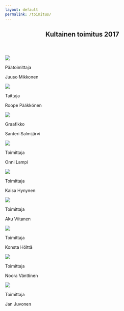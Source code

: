 ```yaml
---
layout: default
permalink: /toimitus/
---
```


<article class="post">

  <header class="post-header">
    <h1 class="post-title" itemprop="name headline">Kultainen toimitus 2017</h1>
    <div class="post-meta">
    </div>
    <p class="post__ingress"></p>
  </header>

  <div class="post-content" itemprop="articleBody">
    <div class="authors">
      <div class="author">
        <img class="author__image" src="{{ site.baseurl }}/static/toimituskuvat/juuso.jpg">
        <div class="author__text">
          <p class="author__job">Päätoimittaja</p>
          <p class="author__name">Juuso Mikkonen</p>
        </div>
      </div>
      <div class="author">
        <img class="author__image" src="{{ site.baseurl }}/static/toimituskuvat/roope.jpg">
        <div class="author__text">
          <p class="author__job">Taittaja</p>
          <p class="author__name">Roope Pääkkönen</p>
        </div>
      </div>
      <div class="author">
        <img class="author__image" src="{{ site.baseurl }}/static/toimituskuvat/santeri.jpg">
        <div class="author__text">
          <p class="author__job">Graafikko</p>
          <p class="author__name">Santeri Salmijärvi</p>
        </div>
      </div>
      <div class="author">
        <img class="author__image" src="{{ site.baseurl }}/static/toimituskuvat/onni.jpg">
        <div class="author__text">
          <p class="author__job">Toimittaja</p>
          <p class="author__name">Onni Lampi</p>
        </div>
      </div>
      <div class="author">
        <img class="author__image" src="{{ site.baseurl }}/static/toimituskuvat/kaisa.jpg">
        <div class="author__text">
          <p class="author__job">Toimittaja</p>
          <p class="author__name">Kaisa Hynynen</p>
        </div>
      </div>
    </div>
    <div class="authors">
      <div class="author">
        <img class="author__image" src="{{ site.baseurl }}/static/toimituskuvat/aku.jpg">
        <div class="author__text">
          <p class="author__job">Toimittaja</p>
          <p class="author__name">Aku Viitanen</p>
        </div>
      </div>
      <div class="author">
        <img class="author__image" src="{{ site.baseurl }}/static/toimituskuvat/sooda.jpg">
        <div class="author__text">
          <p class="author__job">Toimittaja</p>
          <p class="author__name">Konsta Hölttä</p>
        </div>
      </div>
      <div class="author">
        <img class="author__image" src="{{ site.baseurl }}/static/toimituskuvat/norri.jpg">
        <div class="author__text">
          <p class="author__job">Toimittaja</p>
          <p class="author__name">Noora Vänttinen</p>
        </div>
      </div>
      <div class="author">
        <img class="author__image" src="{{ site.baseurl }}/static/toimituskuvat/jan.jpg">
        <div class="author__text">
          <p class="author__job">Toimittaja</p>
          <p class="author__name">Jan Juvonen</p>
        </div>
      </div>
    </div>

  </div>

</article>

